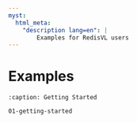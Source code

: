 ```yaml
---
myst:
  html_meta:
    "description lang=en": |
        Examples for RedisVL users
---
```


# Examples


```{toctree}
:caption: Getting Started

01-getting-started
```
